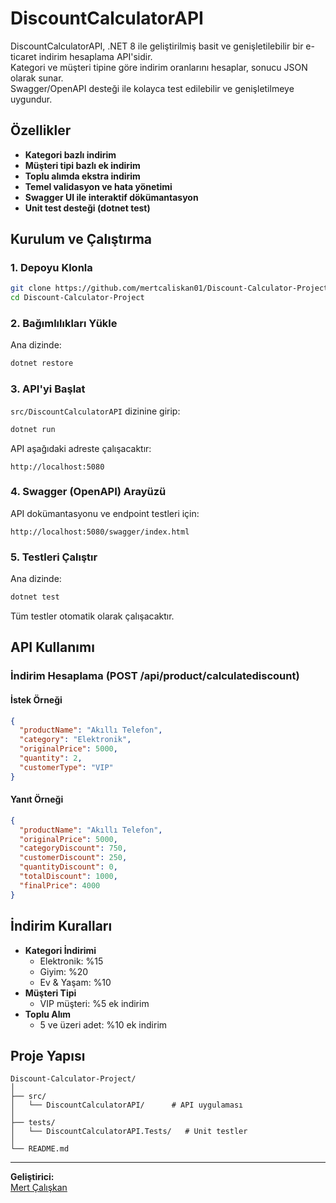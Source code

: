 # DiscountCalculatorAPI

DiscountCalculatorAPI, .NET 8 ile geliştirilmiş basit ve genişletilebilir bir e-ticaret indirim hesaplama API'sidir.  
Kategori ve müşteri tipine göre indirim oranlarını hesaplar, sonucu JSON olarak sunar.  
Swagger/OpenAPI desteği ile kolayca test edilebilir ve genişletilmeye uygundur.

## Özellikler

- **Kategori bazlı indirim**
- **Müşteri tipi bazlı ek indirim**
- **Toplu alımda ekstra indirim**
- **Temel validasyon ve hata yönetimi**
- **Swagger UI ile interaktif dökümantasyon**
- **Unit test desteği (dotnet test)**

## Kurulum ve Çalıştırma

### 1. Depoyu Klonla

```sh
git clone https://github.com/mertcaliskan01/Discount-Calculator-Project.git
cd Discount-Calculator-Project
```

### 2. Bağımlılıkları Yükle

Ana dizinde:
```sh
dotnet restore
```

### 3. API'yi Başlat

`src/DiscountCalculatorAPI` dizinine girip:
```sh
dotnet run
```

API aşağıdaki adreste çalışacaktır:
```
http://localhost:5080
```

### 4. Swagger (OpenAPI) Arayüzü

API dokümantasyonu ve endpoint testleri için:
```
http://localhost:5080/swagger/index.html
```

### 5. Testleri Çalıştır

Ana dizinde:
```sh
dotnet test
```

Tüm testler otomatik olarak çalışacaktır.

## API Kullanımı

### İndirim Hesaplama (POST /api/product/calculatediscount)

#### İstek Örneği

```json
{
  "productName": "Akıllı Telefon",
  "category": "Elektronik",
  "originalPrice": 5000,
  "quantity": 2,
  "customerType": "VIP"
}
```

#### Yanıt Örneği

```json
{
  "productName": "Akıllı Telefon",
  "originalPrice": 5000,
  "categoryDiscount": 750,
  "customerDiscount": 250,
  "quantityDiscount": 0,
  "totalDiscount": 1000,
  "finalPrice": 4000
}
```

## İndirim Kuralları

- **Kategori İndirimi**
  - Elektronik: %15
  - Giyim: %20
  - Ev & Yaşam: %10
- **Müşteri Tipi**
  - VIP müşteri: %5 ek indirim
- **Toplu Alım**
  - 5 ve üzeri adet: %10 ek indirim

## Proje Yapısı

```
Discount-Calculator-Project/
│
├── src/
│   └── DiscountCalculatorAPI/      # API uygulaması
│
├── tests/
│   └── DiscountCalculatorAPI.Tests/   # Unit testler
│
└── README.md
```

---

**Geliştirici:**  
[Mert Çalışkan](https://github.com/mertcaliskan01)
